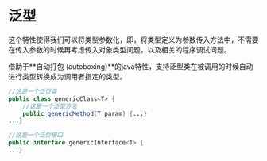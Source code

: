 # 泛型

这个特性使得我们可以将类型参数化，即，将类型定义为参数传入方法中，不需要在传入参数的时候再考虑传入对象类型问题，以及相关的程序调试问题。  

借助于**自动打包 (autoboxing)**的java特性，支持泛型类在被调用的时候自动进行类型转换成为调用者指定的类型。  

```java
//这是一个泛型类
public class genericClass<T> {
	//这是一个泛型方法
	public genericMethod(T param) {...}
...}

//这是一个泛型接口
public interface genericInterface<T> {
...}
```


